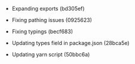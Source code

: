 * Expanding exports (bd305ef)

* Fixing pathing issues (0925623)

* Fixing typings (becf683)

* Updating types field in package.json (28bca5e)
* Updating yarn script (50bbc6a)



